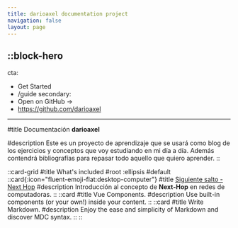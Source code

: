 ```yaml
---
title: darioaxel documentation project
navigation: false
layout: page
---
```


::block-hero
---
cta:
  - Get Started
  - /guide
secondary:
  - Open on GitHub →
  - https://github.com/darioaxel
---

#title
Documentación **darioaxel**

#description
Este es un proyecto de aprendizaje que se usará como blog de los ejercicios y conceptos que voy estudiando en mi día a día. Además contendrá bibliografías para repasar todo aquello que quiero aprender.
::

::card-grid
#title
What's included
#root
:ellipsis
#default
  ::card{:icon="fluent-emoji-flat:desktop-computer"}
  #title
  [Siguiente salto - Next Hop](2.redes/0.next-hop.md)
  #description
  Introducción al concepto de **Next-Hop** en redes de computadoras.
  ::
  ::card
  #title
  Vue Components.
  #description
  Use built-in components (or your own!) inside your content.
  ::
  ::card
  #title
  Write Markdown.
  #description
  Enjoy the ease and simplicity of Markdown and discover MDC syntax.
  ::
::